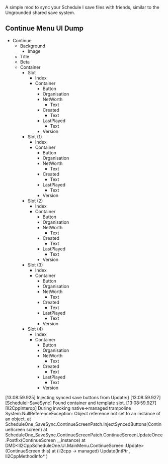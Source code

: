 A simple mod to sync your Schedule I save files with friends, similar to the Ungrounded shared save system.


## Continue Menu UI Dump 

 - Continue
   - Background
     - Image
   - Title
   - Beta
   - Container
     - Slot
       - Index
       - Container
         - Button
         - Organisation
         - NetWorth
           - Text
         - Created
           - Text
         - LastPlayed
           - Text
         - Version
     - Slot (1)
       - Index
       - Container
         - Button
         - Organisation
         - NetWorth
           - Text
         - Created
           - Text
         - LastPlayed
           - Text
         - Version
     - Slot (2)
       - Index
       - Container
         - Button
         - Organisation
         - NetWorth
           - Text
         - Created
           - Text
         - LastPlayed
           - Text
         - Version
     - Slot (3)
       - Index
       - Container
         - Button
         - Organisation
         - NetWorth
           - Text
         - Created
           - Text
         - LastPlayed
           - Text
         - Version
     - Slot (4)
       - Index
       - Container
         - Button
         - Organisation
         - NetWorth
           - Text
         - Created
           - Text
         - LastPlayed
           - Text
         - Version

[13:08:59.925] Injecting synced save buttons from Update()
[13:08:59.927] [ScheduleI-SaveSync] Found container and template slot.
[13:08:59.927] [Il2CppInterop] During invoking native->managed trampoline
System.NullReferenceException: Object reference not set to an instance of an object.
   at ScheduleOne_SaveSync.ContinueScreenPatch.InjectSyncedButtons(ContinueScreen screen)
   at ScheduleOne_SaveSync.ContinueScreenPatch.ContinueScreenUpdateOnce.Postfix(ContinueScreen __instance)
   at DMD<Il2CppScheduleOne.UI.MainMenu.ContinueScreen::Update>(ContinueScreen this)
   at (il2cpp -> managed) Update(IntPtr , Il2CppMethodInfo* )


